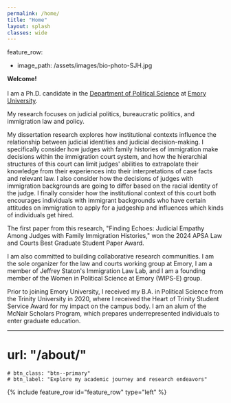 ```yaml
---
permalink: /home/
title: "Home"
layout: splash
classes: wide
---
```


feature_row:
  - image_path: /assets/images/bio-photo-SJH.jpg

  **Welcome!** <br /> <br /> I am a Ph.D. candidate in the [Department of Political Science](http://polisci.emory.edu/home/index.html) at [Emory University](https://www.emory.edu/home/index.html). <br />

My research focuses on judicial politics, bureaucratic politics, and immigration law and policy. <br />

My dissertation research explores how institutional contexts influence the relationship between judicial identities and judicial decision-making. I specifically consider how judges with family histories of immigration make decisions within the immigration court system, and how the hierarchial structures of this court can limit judges' abilities to extrapolate their knowledge from their experiences into their interpretations of case facts and relevant law. I also consider how the decisions of judges with immigration backgrounds are going to differ based on the racial identity of the judge. I finally consider how the institutional context of this court both encourages individuals with immigrant backgrounds who have certain attitudes on immigration to apply for a judgeship and influences which kinds of individuals get hired. <br />

The first paper from this research, "Finding Echoes: Judicial Empathy Among Judges with Family Immigration Histories," won the 2024 APSA Law and Courts Best Graduate Student Paper Award. <br />

I am also committed to building collaborative research communities. I am the sole organizer for the law and courts working group at Emory, I am a member of Jeffrey Staton's Immigration Law Lab, and I am a founding member of the Women in Political Science at Emory (WIPS-E) group. <br />

Prior to joining Emory University, I received my B.A. in Political Science from the Trinity University in 2020, where I received the Heart of Trinity Student Service Award for my impact on the campus body. I am an alum of the McNair Scholars Program, which prepares underrepresented individuals to enter graduate education. <br />
   
---

# url: "/about/"
    # btn_class: "btn--primary"
    # btn_label: "Explore my academic journey and research endeavors"    

<!-- {% include feature_row id="intro" type="center" %} -->

{% include feature_row id="feature_row" type="left" %}
